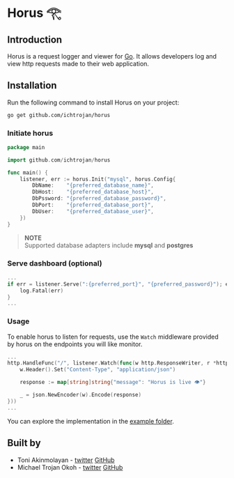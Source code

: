# Horus 𓂀

## Introduction

Horus is a request logger and viewer for [Go](https://golang.org). It allows developers log and view http requests made to their web application.

## Installation 

Run the following command to install Horus on your project:

```bash
go get github.com/ichtrojan/horus
```

### Initiate horus

```go
package main

import github.com/ichtrojan/horus

func main() {
    listener, err := horus.Init("mysql", horus.Config{
		DbName:    "{preferred_database_name}",
		DbHost:    "{preferred_database_host}",
		DbPssword: "{preferred_database_password}",
		DbPort:    "{preferred_database_port}",
		DbUser:    "{preferred_database_user}",
	})
}
```

>**NOTE**<br/>
> Supported database adapters include **mysql** and **postgres**

### Serve dashboard (optional)

```go
...
if err = listener.Serve(":{preferred_port}", "{preferred_password}"); err != nil {
	log.Fatal(err)
}
...
```

### Usage
To enable horus to listen for requests, use the `Watch` middleware provided by horus on the endpoints you will like monitor.

```go
...
http.HandleFunc("/", listener.Watch(func(w http.ResponseWriter, r *http.Request) {
    w.Header().Set("Content-Type", "application/json")

    response := map[string]string{"message": "Horus is live 👁"}

    _ = json.NewEncoder(w).Encode(response)
}))
...
```

You can explore the implementation in the [example folder](https://github.com/ichtrojan/horus/tree/main/example).

## Built by 

* Toni Akinmolayan - [twitter](https://twitter.com/toniastro_) [GitHub](https://github.com/toniastro)
* Michael Trojan Okoh - [twitter](https://twitter.com/ichtrojan) [GitHub](https://github.com/ichtrojan)



